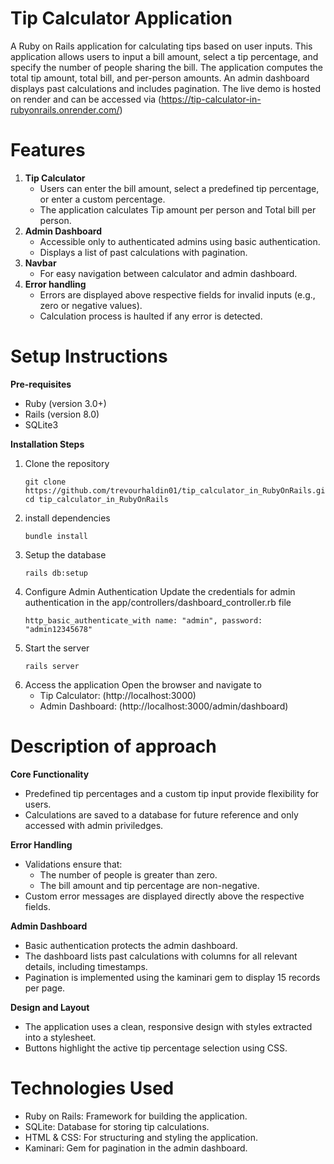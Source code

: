 # **Tip Calculator Application**

A Ruby on Rails application for calculating tips based on user inputs. This application allows users to input a bill amount, select a tip percentage, and specify the number of people sharing the bill. The application computes the total tip amount, total bill, and per-person amounts. An admin dashboard displays past calculations and includes pagination. The live demo is hosted on render and can be accessed via (https://tip-calculator-in-rubyonrails.onrender.com/)

# Features
1. **Tip Calculator**
   - Users can enter the bill amount, select a predefined tip percentage, or enter a custom percentage.
   - The application calculates Tip amount per person and Total bill per person.
2. **Admin Dashboard**
   - Accessible only to authenticated admins using basic authentication.
   - Displays a list of past calculations with pagination.
3. **Navbar**
   - For easy navigation between calculator and admin dashboard.
4. **Error handling**
   - Errors are displayed above respective fields for invalid inputs (e.g., zero or negative values).
   - Calculation process is haulted if any error is detected.


# Setup Instructions

**Pre-requisites**
- Ruby (version 3.0+)
- Rails (version 8.0)
- SQLite3

**Installation Steps**
1. Clone the repository
   ```
   git clone https://github.com/trevourhaldin01/tip_calculator_in_RubyOnRails.git
   cd tip_calculator_in_RubyOnRails

2. install dependencies
   ```
   bundle install
3. Setup the database
   ```
   rails db:setup

4. Configure Admin Authentication
   Update the credentials for admin authentication in the app/controllers/dashboard_controller.rb file
   ```
   http_basic_authenticate_with name: "admin", password: "admin12345678"

5. Start the server
   ```
   rails server 
6. Access the application
   Open the browser and navigate to
   - Tip Calculator: (http://localhost:3000)
   - Admin Dashboard: (http://localhost:3000/admin/dashboard)
  
# Description of approach

**Core Functionality**
- Predefined tip percentages and a custom tip input provide flexibility for users.
- Calculations are saved to a database for future reference and only accessed with admin priviledges.

**Error Handling**
- Validations ensure that:
   - The number of people is greater than zero.
   - The bill amount and tip percentage are non-negative.
- Custom error messages are displayed directly above the respective fields.

**Admin Dashboard**
- Basic authentication protects the admin dashboard.
- The dashboard lists past calculations with columns for all relevant details, including timestamps.
- Pagination is implemented using the kaminari gem to display 15 records per page.

**Design and Layout**
- The application uses a clean, responsive design with styles extracted into a stylesheet.
- Buttons highlight the active tip percentage selection using CSS.

# Technologies Used
 - Ruby on Rails: Framework for building the application.
 - SQLite: Database for storing tip calculations.
 - HTML & CSS: For structuring and styling the application.
 - Kaminari: Gem for pagination in the admin dashboard.

   
   




